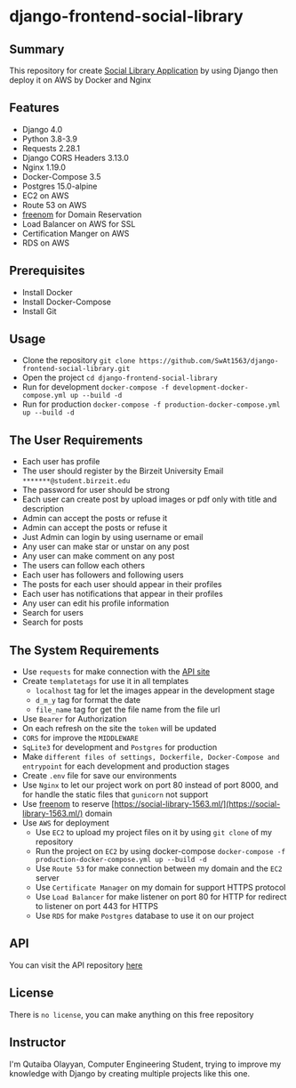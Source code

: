 # django-frontend-social-library
## Summary
 This repository for create [Social Library Application](https://social-library-1563.ml/) by using Django then deploy it on AWS by Docker and Nginx
## Features
- Django 4.0
- Python 3.8-3.9
- Requests 2.28.1
- Django CORS Headers 3.13.0
- Nginx 1.19.0
- Docker-Compose 3.5
- Postgres 15.0-alpine
- EC2 on AWS
- Route 53 on AWS
- [freenom](https://my.freenom.com/) for Domain Reservation
- Load Balancer on AWS for SSL
- Certification Manger on AWS
- RDS on AWS

## Prerequisites
- Install Docker
- Install Docker-Compose
- Install Git

## Usage
- Clone the repository `git clone https://github.com/SwAt1563/django-frontend-social-library.git`
- Open the project `cd django-frontend-social-library`
- Run for development `docker-compose -f development-docker-compose.yml up --build -d`
- Run for production `docker-compose -f production-docker-compose.yml up --build -d`

## The User Requirements
- Each user has profile
- The user should register by the Birzeit University Email `*******@student.birzeit.edu`
- The password for user should be strong
- Each user can create post by upload images or pdf only with title and description
- Admin can accept the posts or refuse it
- Admin can accept the posts or refuse it
- Just Admin can login by using username or email
- Any user can make star or unstar on any post
- Any user can make comment on any post
- The users can follow each others
- Each user has followers and following users
- The posts for each user should appear in their profiles
- Each user has notifications that appear in their profiles
- Any user can edit his profile information
- Search for users
- Search for posts

## The System Requirements
- Use `requests` for make connection with the [API site](https://social-library-api-1563.ml/)
- Create `templatetags` for use it in all templates
  - `localhost` tag for let the images appear in the development stage
  - `d_m_y` tag for format the date
  - `file_name` tag for get the file name from the file url
- Use `Bearer` for Authorization
- On each refresh on the site the `token` will be updated
- `CORS` for improve the `MIDDLEWARE`
- `SqLite3` for development and `Postgres` for production
- Make `different files of settings, Dockerfile, Docker-Compose and entrypoint` for each development and production stages
- Create `.env` file for save our environments
- Use `Nginx` to let our project work on port 80 instead of port 8000, and for handle the static files that `gunicorn` not support
- Use [freenom](https://my.freenom.com/) to reserve [https://social-library-1563.ml/](https://social-library-1563.ml/) domain 
- Use `AWS` for deployment
  - Use `EC2` to upload my project files on it by using `git clone` of my repository
  - Run the project on `EC2` by using docker-compose `docker-compose -f production-docker-compose.yml up --build -d`
  - Use `Route 53` for make connection between my domain and the `EC2` server
  - Use `Certificate Manager` on my domain for support HTTPS protocol 
  - Use `Load Balancer` for make listener on port 80 for HTTP for redirect to listener on port 443 for HTTPS
  - Use `RDS` for make `Postgres` database to use it on our project


## API
You can visit the API repository [here](https://github.com/SwAt1563/django-backend-social-library)

## License
There is `no license`, you can make anything on this free repository

## Instructor
I'm Qutaiba Olayyan, Computer Engineering Student, trying to improve my knowledge with Django 
by creating multiple projects like this one.